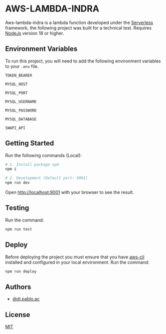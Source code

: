 # AWS-LAMBDA-INDRA
Aws-lambda-indra is a lambda function developed under the [Serverless](https://www.serverless.com/framework/docs) framework, the following project was built for a technical test. Requires [NodeJs](https://nodejs.org/en) version 18 or higher.

## Environment Variables

To run this project, you will need to add the following environment variables to your `.env` file.

`TOKEN_BEARER`

`MYSQL_HOST`

`MYSQL_PORT`

`MYSQL_USERNAME`

`MYSQL_PASSWORD`

`MYSQL_DATABASE`

`SWAPI_API`

## Getting Started

Run the following commands (Local):

```bash
# 1. Install package npm
npm i

# 2. Development (Default port: 9001)
npm run dev
```

Open [http://localhost:9001](http://localhost:9001) with your browser to see the result.

## Testing

Run the command:

```bash
npm run test
```

## Deploy

Before deploying the project you must ensure that you have [aws-cli](https://docs.aws.amazon.com/cli/latest/userguide/getting-started-install.html) installed and configured in your local environment. Run the command:

```bash
npm run deploy
```

## Authors

- [@dj.pablo.ac](https://gitlab.com/dj.pablo.ac)

## License

[MIT](https://choosealicense.com/licenses/mit/)